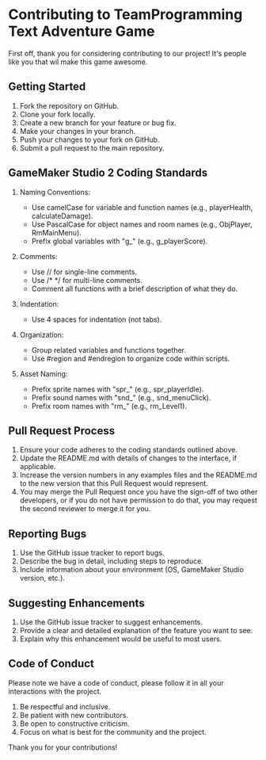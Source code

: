 # Contributing to TeamProgramming Text Adventure Game

First off, thank you for considering contributing to our project! It's people like you that wil make this game awesome.

## Getting Started

1. Fork the repository on GitHub.
2. Clone your fork locally.
3. Create a new branch for your feature or bug fix.
4. Make your changes in your branch.
5. Push your changes to your fork on GitHub.
6. Submit a pull request to the main repository.

## GameMaker Studio 2 Coding Standards

1. Naming Conventions:

   - Use camelCase for variable and function names (e.g., playerHealth, calculateDamage).
   - Use PascalCase for object names and room names (e.g., ObjPlayer, RmMainMenu).
   - Prefix global variables with "g\_" (e.g., g_playerScore).

2. Comments:

   - Use // for single-line comments.
   - Use /\* \*/ for multi-line comments.
   - Comment all functions with a brief description of what they do.

3. Indentation:

   - Use 4 spaces for indentation (not tabs).

4. Organization:

   - Group related variables and functions together.
   - Use #region and #endregion to organize code within scripts.

5. Asset Naming:
   - Prefix sprite names with "spr\_" (e.g., spr_playerIdle).
   - Prefix sound names with "snd\_" (e.g., snd_menuClick).
   - Prefix room names with "rm\_" (e.g., rm_Level1).

## Pull Request Process

1. Ensure your code adheres to the coding standards outlined above.
2. Update the README.md with details of changes to the interface, if applicable.
3. Increase the version numbers in any examples files and the README.md to the new version that this Pull Request would represent.
4. You may merge the Pull Request once you have the sign-off of two other developers, or if you do not have permission to do that, you may request the second reviewer to merge it for you.

## Reporting Bugs

1. Use the GitHub issue tracker to report bugs.
2. Describe the bug in detail, including steps to reproduce.
3. Include information about your environment (OS, GameMaker Studio version, etc.).

## Suggesting Enhancements

1. Use the GitHub issue tracker to suggest enhancements.
2. Provide a clear and detailed explanation of the feature you want to see.
3. Explain why this enhancement would be useful to most users.

## Code of Conduct

Please note we have a code of conduct, please follow it in all your interactions with the project.

1. Be respectful and inclusive.
2. Be patient with new contributors.
3. Be open to constructive criticism.
4. Focus on what is best for the community and the project.

Thank you for your contributions!
